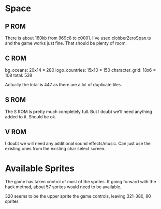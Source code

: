 # Space

## P ROM

There is about 160kb from 969c8 to c0001. I've used clobberZeroSpan.ts and the game works just fine. That should be plenty of room.

## C ROM

bg_oceans: 20x14 = 280
logo_countries: 15x10 = 150
character_grid: 18x6 = 108
total: 538

Actually the total is 447 as there are a lot of duplicate tiles.

## S ROM

The S ROM is pretty much completely full. But I doubt we'll need anything added to it. Should be ok.

## V ROM

I doubt we will need any additional sound effects/music. Can just use the existing ones from the existing char select screen.

# Available Sprites

The game has taken control of most of the sprites. If going forward with the hack method, about 57 sprites would need to be available.

320 seems to be the upper sprite the game controls, leaving 321-380, 60 sprites

